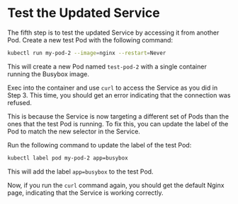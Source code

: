 # Test the Updated Service

The fifth step is to test the updated Service by accessing it from another Pod. Create a new test Pod with the following command:

```bash
kubectl run my-pod-2 --image=nginx --restart=Never
```

This will create a new Pod named `test-pod-2` with a single container running the Busybox image.

Exec into the container and use `curl` to access the Service as you did in Step 3. This time, you should get an error indicating that the connection was refused.

This is because the Service is now targeting a different set of Pods than the ones that the test Pod is running. To fix this, you can update the label of the Pod to match the new selector in the Service.

Run the following command to update the label of the test Pod:

```bash
kubectl label pod my-pod-2 app=busybox
```

This will add the label `app=busybox` to the test Pod.

Now, if you run the `curl` command again, you should get the default Nginx page, indicating that the Service is working correctly.
